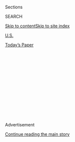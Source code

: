 <div id="app">

<div>

<div>

<div>

<div class="NYTAppHideMasthead css-1q2w90k e1suatyy0">

<div class="section css-ui9rw0 e1suatyy2">

<div class="css-eph4ug er09x8g0">

<div class="css-6n7j50">

</div>

<span class="css-1dv1kvn">Sections</span>

<div class="css-10488qs">

<span class="css-1dv1kvn">SEARCH</span>

</div>

[Skip to content](#site-content)[Skip to site
index](#site-index)

</div>

<div id="masthead-section-label" class="css-1wr3we4 eaxe0e00">

[U.S.](https://www.nytimes3xbfgragh.onion/section/us)

</div>

<div class="css-10698na e1huz5gh0">

</div>

</div>

<div id="masthead-bar-one" class="section hasLinks css-15hmgas e1csuq9d3">

<div class="css-uqyvli e1csuq9d0">

</div>

<div class="css-1uqjmks e1csuq9d1">

</div>

<div class="css-9e9ivx">

[](https://myaccount.nytimes3xbfgragh.onion/auth/login?response_type=cookie&client_id=vi)

</div>

<div class="css-1bvtpon e1csuq9d2">

[Today’s
Paper](https://www.nytimes3xbfgragh.onion/section/todayspaper)

</div>

</div>

</div>

</div>

<div data-aria-hidden="false">

<div id="site-content" data-role="main">

<div>

<div class="css-1aor85t" style="opacity:0.000000001;z-index:-1;visibility:hidden">

<div class="css-1hqnpie">

<div class="css-epjblv">

<span class="css-17xtcya">[U.S.](/section/us)</span><span class="css-x15j1o">|</span><span class="css-fwqvlz">3
Hot Air Balloons in Wyoming Crash Into
Ground</span>

</div>

<div class="css-k008qs">

<div class="css-1iwv8en">

<span class="css-18z7m18"></span>

<div>

</div>

</div>

<span class="css-1n6z4y">https://nyti.ms/3k9hI2j</span>

<div class="css-1705lsu">

<div class="css-4xjgmj">

<div class="css-4skfbu" data-role="toolbar" data-aria-label="Social Media Share buttons, Save button, and Comments Panel with current comment count" data-testid="share-tools">

  - 
  - 
  - 
  - 
    
    <div class="css-6n7j50">
    
    </div>

  - 

</div>

</div>

</div>

</div>

</div>

</div>

<div id="NYT_TOP_BANNER_REGION" class="css-13pd83m">

</div>

<div id="top-wrapper" class="css-1sy8kpn">

<div id="top-slug" class="css-l9onyx">

Advertisement

</div>

[Continue reading the main
story](#after-top)

<div class="ad top-wrapper" style="text-align:center;height:100%;display:block;min-height:250px">

<div id="top" class="place-ad" data-position="top" data-size-key="top">

</div>

</div>

<div id="after-top">

</div>

</div>

<div>

<div id="sponsor-wrapper" class="css-1hyfx7x">

<div id="sponsor-slug" class="css-19vbshk">

Supported by

</div>

[Continue reading the main
story](#after-sponsor)

<div id="sponsor" class="ad sponsor-wrapper" style="text-align:center;height:100%;display:block">

</div>

<div id="after-sponsor">

</div>

</div>

<div class="css-186x18t">

</div>

<div class="css-1vkm6nb ehdk2mb0">

# 3 Hot Air Balloons in Wyoming Crash Into Ground

</div>

“You didn’t know when it was going to stop,” said one passenger.

<div class="css-79elbk" data-testid="photoviewer-wrapper">

<div class="css-z3e15g" data-testid="photoviewer-wrapper-hidden">

</div>

<div class="css-1a48zt4 ehw59r15" data-testid="photoviewer-children">

![<span class="css-16f3y1r e13ogyst0" data-aria-hidden="true">A pair of
hot-air balloons lie in a field just south of Teton Village, about six
miles northwest of Jackson, Wyo., after a crash on
Monday.</span><span class="css-cnj6d5 e1z0qqy90" itemprop="copyrightHolder"><span class="css-1ly73wi e1tej78p0">Credit...</span><span><span>Bradly
J. Boner/Jackson Hole News & Guide, via Associated
Press</span></span></span>](https://static01.graylady3jvrrxbe.onion/images/2020/08/03/us/03xp-balloons1/merlin_175268883_4c4bc504-0aa7-4a3a-9e51-923fdf4003ee-articleLarge.jpg?quality=75&auto=webp&disable=upscale)

</div>

</div>

<div class="css-18e8msd">

<div class="css-vp77d3 epjyd6m0">

<div class="css-1baulvz">

By [<span class="css-1baulvz" itemprop="name">Azi
Paybarah</span>](https://www.nytimes3xbfgragh.onion/by/azi-paybarah) and
[<span class="css-1baulvz last-byline" itemprop="name">Alex
Traub</span>](https://www.nytimes3xbfgragh.onion/by/alex-traub)

</div>

</div>

  - Aug. 4, 2020, <span class="css-epvm6">12:28 a.m.
    ET</span>

  - 
    
    <div class="css-4xjgmj">
    
    <div class="css-d8bdto" data-role="toolbar" data-aria-label="Social Media Share buttons, Save button, and Comments Panel with current comment count" data-testid="share-tools">
    
      - 
      - 
      - 
      - 
        
        <div class="css-6n7j50">
        
        </div>
    
      - 
    
    </div>
    
    </div>

</div>

</div>

<div class="section meteredContent css-1r7ky0e" name="articleBody" itemprop="articleBody">

<div class="css-1fanzo5 StoryBodyCompanionColumn">

<div class="css-53u6y8">

For 45 minutes, Clinton Phillips and his family soared in a hot-air
balloon Monday morning, high above Jackson Hole, a bucolic mountain
valley in Wyoming that is popular with tourists.

“This is the greatest thing we’ve ever done as a family,” he recalled
thinking. Then, a strong gust of wind threw Mr. Phillips’s balloon out
of control. “I looked past my wife and I just screamed, ‘Brace for
impact\!’” he said.

After that impact, when they rolled out of the balloon, Mr. Phillips
said everyone in his family was limping; his son thought he’d had a
concussion, and his wife’s ribs were broken.

The balloon carrying Mr. Philips and 20 others was one of three hot air
balloons owned by the same company to crash on Monday morning about the
same time, officials said.

</div>

</div>

<div class="css-1fanzo5 StoryBodyCompanionColumn">

<div class="css-53u6y8">

The precise number of people injured was unclear. The local sheriff’s
office said “multiple victims” were transported to hospitals for
treatment. Mr. Phillips said his family and others decided not to wait
for ambulances and took themselves to local hospitals. At least one
victim was flown to a hospital in Idaho Falls, according to The
Associated Press.

The president of the balloon company said that they were carrying 38
passengers
total.

</div>

</div>

<div class="css-1h0maa8 e73j0it0">

<div class="css-1xdhyk6 erfvjey0">

<span class="css-1ly73wi e1tej78p0">Image</span>

<div class="css-zjzyr8">

<div data-testid="lazyimage-container" style="height:687.6222222222221px">

</div>

</div>

</div>

<span class="css-16f3y1r e13ogyst0" data-aria-hidden="true">Clinton
Phillips, right, with his children and fellow
passengers.</span><span class="css-cnj6d5 e1z0qqy90" itemprop="copyrightHolder"><span class="css-1ly73wi e1tej78p0">Credit...</span><span>Jade
Phillips</span></span>

<div class="css-1xdhyk6 erfvjey0">

<span class="css-1ly73wi e1tej78p0">Image</span>

<div class="css-zjzyr8">

<div data-testid="lazyimage-container" style="height:687.6222222222221px">

</div>

</div>

</div>

<span class="css-16f3y1r e13ogyst0" data-aria-hidden="true">“For 45
minutes, it was extraordinary,” Mr. Phillips
said.</span><span class="css-cnj6d5 e1z0qqy90" itemprop="copyrightHolder"><span class="css-1ly73wi e1tej78p0">Credit...</span><span>Clinton
Phillips</span></span>

</div>

<div class="css-1fanzo5 StoryBodyCompanionColumn">

<div class="css-53u6y8">

Officials from the National Transportation Safety Board and Federal
Aviation Administration are investigating the crashes, according to
Sheriff Matt Carr of Teton County.

Allen Kenitzer, a spokesman for the F.A.A. said “each balloon landed
hard under unknown circumstances in Teton Village” shortly before 8 a.m.
Messages left for the N.T.S.B. were not immediately returned.

The three balloons crashed across an area that was approximately
one-third of a mile, the sheriff said in a statement.

</div>

</div>

<div class="css-1fanzo5 StoryBodyCompanionColumn">

<div class="css-53u6y8">

“I was dragged, slamming into the ground four times, for 200 yards,”
said Mr. Phillips. “You didn’t know when it was going to stop.”

In an interview Monday night, the president of Wyoming Balloon Company,
the tour company that owns the balloons, said that they made “high-wind
landings” in response to a sudden wind gust.

The forecast had called for clear conditions and “light winds,” said the
company president, Andrew Breffeilh. The wind gusts were “outside the
forecast,” he said.

“High-wind landings happen every day,” Mr. Breffeilh said.

“Every high-wind landing looks like a crash,” he added. “It skids and
bounces.”

But Monday’s landings were more severe, he said. The winds were so
strong that “it took us 300 feet to stop after I opened up the valve” in
the balloon, he said. “That’s a pretty long drag.”

“Considering the conditions we were in, there could have been worse
results in winds that strong,” he said.

</div>

</div>

<div class="css-79elbk" data-testid="photoviewer-wrapper">

<div class="css-z3e15g" data-testid="photoviewer-wrapper-hidden">

</div>

<div class="css-1a48zt4 ehw59r15" data-testid="photoviewer-children">

![<span class="css-16f3y1r e13ogyst0" data-aria-hidden="true">Teton
County Sheriff Matt Carr and Investigative Sgt. Clay Platt examined the
southernmost of three balloons that crashed during a flight near Teton
Village, Wyo., on
Monday.</span><span class="css-cnj6d5 e1z0qqy90" itemprop="copyrightHolder"><span class="css-1ly73wi e1tej78p0">Credit...</span><span>Bradly
J. Boner/Jackson Hole News & Guide, via Associated
Press</span></span>](https://static01.graylady3jvrrxbe.onion/images/2020/08/03/us/03xp-balloons2/merlin_175272888_039dc69a-c6d8-4fa0-9e0d-0f533f0df2c8-articleLarge.jpg?quality=75&auto=webp&disable=upscale)

</div>

</div>

<div class="css-1fanzo5 StoryBodyCompanionColumn">

<div class="css-53u6y8">

One of Mr. Phillips’s daughters fainted, he said. Another daughter, who
because of a previous incident can use only one of her arms, managed to
stay inside the balloon only because she was squashed under fellow
passengers.

</div>

</div>

<div class="css-1fanzo5 StoryBodyCompanionColumn">

<div class="css-53u6y8">

Mr. Phillips’s son had to push against the ground as they were skidding
to keep himself in the balloon.

“His arm could have been ripped off,” Mr. Phillips said. “If anyone had
fallen out, I think they would have been killed, because the cage is so
hard and heavy, it would have crushed you.”

In the interview, Mr. Breffeilh initially declined to characterize what
happened on Monday as a “crash.” Later, he said, “You can call it what
you want. People were injured.”

Typically landings are so smooth “you may not feel the touchdown,” Mr.
Breffeilh said.

He said his company had never had<span class="css-8l6xbc evw5hdy0">
</span>a crash in 31 years of operating. The passengers on Monday, he
said, “were all scared.”

“The most important thing is to get them down as quickly and safely as
possible,” Mr. Breffeilh said.<span class="css-8l6xbc evw5hdy0"> </span>

It was not clear when balloons from the company would lift off again.
Mr. Breffeilh said he was “considering a stand-down for some period of
time in order to learn from what happened today” and to cooperate with
federal investigations.

</div>

</div>

<div>

</div>

<div class="css-1fanzo5 StoryBodyCompanionColumn">

<div class="css-53u6y8">

</div>

</div>

</div>

<div>

</div>

<div>

</div>

<div>

</div>

<div>

<div id="bottom-wrapper" class="css-1ede5it">

<div id="bottom-slug" class="css-l9onyx">

Advertisement

</div>

[Continue reading the main
story](#after-bottom)

<div id="bottom" class="ad bottom-wrapper" style="text-align:center;height:100%;display:block;min-height:90px">

</div>

<div id="after-bottom">

</div>

</div>

</div>

</div>

</div>

## Site Index

<div>

</div>

## Site Information Navigation

  - [© <span>2020</span> <span>The New York Times
    Company</span>](https://help.nytimes3xbfgragh.onion/hc/en-us/articles/115014792127-Copyright-notice)

<!-- end list -->

  - [NYTCo](https://www.nytco.com/)
  - [Contact
    Us](https://help.nytimes3xbfgragh.onion/hc/en-us/articles/115015385887-Contact-Us)
  - [Work with us](https://www.nytco.com/careers/)
  - [Advertise](https://nytmediakit.com/)
  - [T Brand Studio](http://www.tbrandstudio.com/)
  - [Your Ad
    Choices](https://www.nytimes3xbfgragh.onion/privacy/cookie-policy#how-do-i-manage-trackers)
  - [Privacy](https://www.nytimes3xbfgragh.onion/privacy)
  - [Terms of
    Service](https://help.nytimes3xbfgragh.onion/hc/en-us/articles/115014893428-Terms-of-service)
  - [Terms of
    Sale](https://help.nytimes3xbfgragh.onion/hc/en-us/articles/115014893968-Terms-of-sale)
  - [Site
    Map](https://spiderbites.nytimes3xbfgragh.onion)
  - [Help](https://help.nytimes3xbfgragh.onion/hc/en-us)
  - [Subscriptions](https://www.nytimes3xbfgragh.onion/subscription?campaignId=37WXW)

</div>

</div>

</div>

</div>
